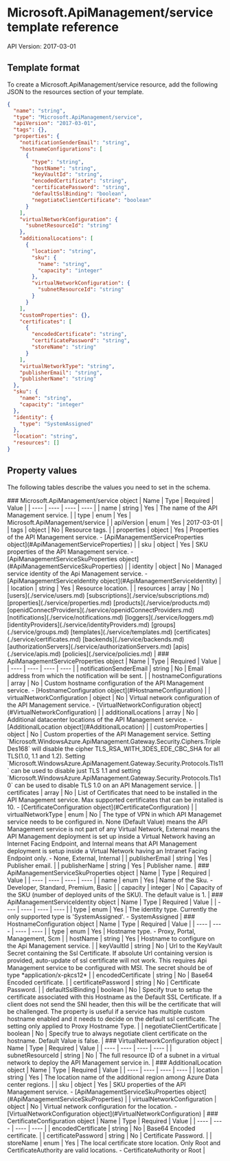 # Microsoft.ApiManagement/service template reference
API Version: 2017-03-01
## Template format

To create a Microsoft.ApiManagement/service resource, add the following JSON to the resources section of your template.

```json
{
  "name": "string",
  "type": "Microsoft.ApiManagement/service",
  "apiVersion": "2017-03-01",
  "tags": {},
  "properties": {
    "notificationSenderEmail": "string",
    "hostnameConfigurations": [
      {
        "type": "string",
        "hostName": "string",
        "keyVaultId": "string",
        "encodedCertificate": "string",
        "certificatePassword": "string",
        "defaultSslBinding": "boolean",
        "negotiateClientCertificate": "boolean"
      }
    ],
    "virtualNetworkConfiguration": {
      "subnetResourceId": "string"
    },
    "additionalLocations": [
      {
        "location": "string",
        "sku": {
          "name": "string",
          "capacity": "integer"
        },
        "virtualNetworkConfiguration": {
          "subnetResourceId": "string"
        }
      }
    ],
    "customProperties": {},
    "certificates": [
      {
        "encodedCertificate": "string",
        "certificatePassword": "string",
        "storeName": "string"
      }
    ],
    "virtualNetworkType": "string",
    "publisherEmail": "string",
    "publisherName": "string"
  },
  "sku": {
    "name": "string",
    "capacity": "integer"
  },
  "identity": {
    "type": "SystemAssigned"
  },
  "location": "string",
  "resources": []
}
```
## Property values

The following tables describe the values you need to set in the schema.

<a id="Microsoft.ApiManagement/service" />
### Microsoft.ApiManagement/service object
|  Name | Type | Required | Value |
|  ---- | ---- | ---- | ---- |
|  name | string | Yes | The name of the API Management service. |
|  type | enum | Yes | Microsoft.ApiManagement/service |
|  apiVersion | enum | Yes | 2017-03-01 |
|  tags | object | No | Resource tags. |
|  properties | object | Yes | Properties of the API Management service. - [ApiManagementServiceProperties object](#ApiManagementServiceProperties) |
|  sku | object | Yes | SKU properties of the API Management service. - [ApiManagementServiceSkuProperties object](#ApiManagementServiceSkuProperties) |
|  identity | object | No | Managed service identity of the Api Management service. - [ApiManagementServiceIdentity object](#ApiManagementServiceIdentity) |
|  location | string | Yes | Resource location. |
|  resources | array | No | [users](./service/users.md) [subscriptions](./service/subscriptions.md) [properties](./service/properties.md) [products](./service/products.md) [openidConnectProviders](./service/openidConnectProviders.md) [notifications](./service/notifications.md) [loggers](./service/loggers.md) [identityProviders](./service/identityProviders.md) [groups](./service/groups.md) [templates](./service/templates.md) [certificates](./service/certificates.md) [backends](./service/backends.md) [authorizationServers](./service/authorizationServers.md) [apis](./service/apis.md) [policies](./service/policies.md) |


<a id="ApiManagementServiceProperties" />
### ApiManagementServiceProperties object
|  Name | Type | Required | Value |
|  ---- | ---- | ---- | ---- |
|  notificationSenderEmail | string | No | Email address from which the notification will be sent. |
|  hostnameConfigurations | array | No | Custom hostname configuration of the API Management service. - [HostnameConfiguration object](#HostnameConfiguration) |
|  virtualNetworkConfiguration | object | No | Virtual network configuration of the API Management service. - [VirtualNetworkConfiguration object](#VirtualNetworkConfiguration) |
|  additionalLocations | array | No | Additional datacenter locations of the API Management service. - [AdditionalLocation object](#AdditionalLocation) |
|  customProperties | object | No | Custom properties of the API Management service. Setting `Microsoft.WindowsAzure.ApiManagement.Gateway.Security.Ciphers.TripleDes168` will disable the cipher TLS_RSA_WITH_3DES_EDE_CBC_SHA for all TLS(1.0, 1.1 and 1.2). Setting `Microsoft.WindowsAzure.ApiManagement.Gateway.Security.Protocols.Tls11` can be used to disable just TLS 1.1 and setting `Microsoft.WindowsAzure.ApiManagement.Gateway.Security.Protocols.Tls10` can be used to disable TLS 1.0 on an API Management service. |
|  certificates | array | No | List of Certificates that need to be installed in the API Management service. Max supported certificates that can be installed is 10. - [CertificateConfiguration object](#CertificateConfiguration) |
|  virtualNetworkType | enum | No | The type of VPN in which API Managemet service needs to be configured in. None (Default Value) means the API Management service is not part of any Virtual Network, External means the API Management deployment is set up inside a Virtual Network having an Internet Facing Endpoint, and Internal means that API Management deployment is setup inside a Virtual Network having an Intranet Facing Endpoint only. - None, External, Internal |
|  publisherEmail | string | Yes | Publisher email. |
|  publisherName | string | Yes | Publisher name. |


<a id="ApiManagementServiceSkuProperties" />
### ApiManagementServiceSkuProperties object
|  Name | Type | Required | Value |
|  ---- | ---- | ---- | ---- |
|  name | enum | Yes | Name of the Sku. - Developer, Standard, Premium, Basic |
|  capacity | integer | No | Capacity of the SKU (number of deployed units of the SKU). The default value is 1. |


<a id="ApiManagementServiceIdentity" />
### ApiManagementServiceIdentity object
|  Name | Type | Required | Value |
|  ---- | ---- | ---- | ---- |
|  type | enum | Yes | The identity type. Currently the only supported type is 'SystemAssigned'. - SystemAssigned |


<a id="HostnameConfiguration" />
### HostnameConfiguration object
|  Name | Type | Required | Value |
|  ---- | ---- | ---- | ---- |
|  type | enum | Yes | Hostname type. - Proxy, Portal, Management, Scm |
|  hostName | string | Yes | Hostname to configure on the Api Management service. |
|  keyVaultId | string | No | Url to the KeyVault Secret containing the Ssl Certificate. If absolute Url containing version is provided, auto-update of ssl certificate will not work. This requires Api Management service to be configured with MSI. The secret should be of type *application/x-pkcs12* |
|  encodedCertificate | string | No | Base64 Encoded certificate. |
|  certificatePassword | string | No | Certificate Password. |
|  defaultSslBinding | boolean | No | Specify true to setup the certificate associated with this Hostname as the Default SSL Certificate. If a client does not send the SNI header, then this will be the certificate that will be challenged. The property is useful if a service has multiple custom hostname enabled and it needs to decide on the default ssl certificate. The setting only applied to Proxy Hostname Type. |
|  negotiateClientCertificate | boolean | No | Specify true to always negotiate client certificate on the hostname. Default Value is false. |


<a id="VirtualNetworkConfiguration" />
### VirtualNetworkConfiguration object
|  Name | Type | Required | Value |
|  ---- | ---- | ---- | ---- |
|  subnetResourceId | string | No | The full resource ID of a subnet in a virtual network to deploy the API Management service in. |


<a id="AdditionalLocation" />
### AdditionalLocation object
|  Name | Type | Required | Value |
|  ---- | ---- | ---- | ---- |
|  location | string | Yes | The location name of the additional region among Azure Data center regions. |
|  sku | object | Yes | SKU properties of the API Management service. - [ApiManagementServiceSkuProperties object](#ApiManagementServiceSkuProperties) |
|  virtualNetworkConfiguration | object | No | Virtual network configuration for the location. - [VirtualNetworkConfiguration object](#VirtualNetworkConfiguration) |


<a id="CertificateConfiguration" />
### CertificateConfiguration object
|  Name | Type | Required | Value |
|  ---- | ---- | ---- | ---- |
|  encodedCertificate | string | No | Base64 Encoded certificate. |
|  certificatePassword | string | No | Certificate Password. |
|  storeName | enum | Yes | The local certificate store location. Only Root and CertificateAuthority are valid locations. - CertificateAuthority or Root |

